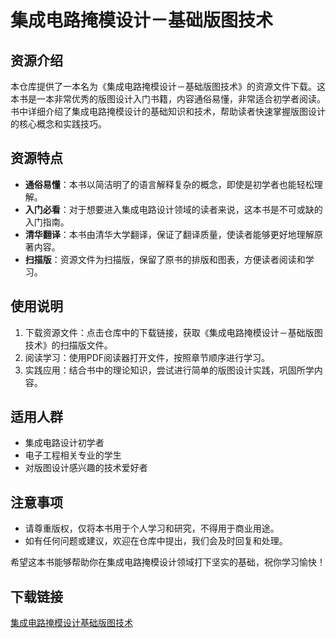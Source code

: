 # 集成电路掩模设计－基础版图技术

## 资源介绍

本仓库提供了一本名为《集成电路掩模设计－基础版图技术》的资源文件下载。这本书是一本非常优秀的版图设计入门书籍，内容通俗易懂，非常适合初学者阅读。书中详细介绍了集成电路掩模设计的基础知识和技术，帮助读者快速掌握版图设计的核心概念和实践技巧。

## 资源特点

- **通俗易懂**：本书以简洁明了的语言解释复杂的概念，即使是初学者也能轻松理解。
- **入门必看**：对于想要进入集成电路设计领域的读者来说，这本书是不可或缺的入门指南。
- **清华翻译**：本书由清华大学翻译，保证了翻译质量，使读者能够更好地理解原著内容。
- **扫描版**：资源文件为扫描版，保留了原书的排版和图表，方便读者阅读和学习。

## 使用说明

1. 下载资源文件：点击仓库中的下载链接，获取《集成电路掩模设计－基础版图技术》的扫描版文件。
2. 阅读学习：使用PDF阅读器打开文件，按照章节顺序进行学习。
3. 实践应用：结合书中的理论知识，尝试进行简单的版图设计实践，巩固所学内容。

## 适用人群

- 集成电路设计初学者
- 电子工程相关专业的学生
- 对版图设计感兴趣的技术爱好者

## 注意事项

- 请尊重版权，仅将本书用于个人学习和研究，不得用于商业用途。
- 如有任何问题或建议，欢迎在仓库中提出，我们会及时回复和处理。

希望这本书能够帮助你在集成电路掩模设计领域打下坚实的基础，祝你学习愉快！

## 下载链接

[集成电路掩模设计基础版图技术](https://pan.quark.cn/s/98bfb45ceacc)
